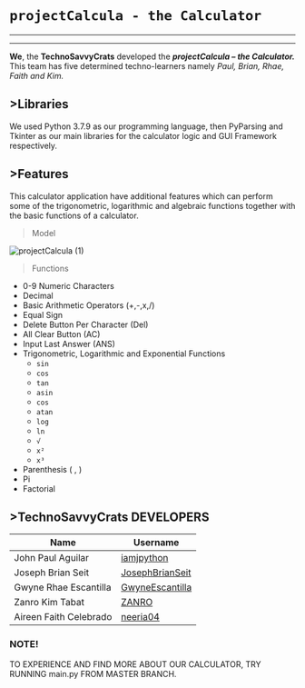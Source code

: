 # `projectCalcula - the Calculator` #

---
---
   **We**, the **TechnoSavvyCrats** developed the ***projectCalcula – the Calculator.*** 
   This team has five determined techno-learners namely *Paul, Brian, Rhae, Faith and Kim.*



## >Libraries ##

We used Python 3.7.9 as our programming language, then PyParsing and Tkinter as our main libraries for the calculator logic and GUI Framework respectively.

 ## >Features ##

This calculator application have additional features which can perform some of the trigonometric, logarithmic and algebraic functions together with the basic functions of a calculator.

 > Model
  
 ![projectCalcula (1)](https://user-images.githubusercontent.com/85820110/124936282-fb124100-e038-11eb-9122-4aa77791747c.PNG)   
    
 > Functions
* 0-9 Numeric Characters
* Decimal
* Basic Arithmetic Operators (+,-,x,/)
* Equal Sign
* Delete Button Per Character (Del)
* All Clear Button (AC)
* Input Last Answer (ANS)
* Trigonometric, Logarithmic and Exponential Functions
    * `sin`
    * `cos`
    * `tan`
    * `asin`
    * `cos`
    * `atan`
    * `log`
    * `ln`
    * `√`
    * `x²`
    * `x³`
 * Parenthesis ( , )
 * Pi
 * Factorial


## >TechnoSavvyCrats DEVELOPERS ##

| Name                      | Username                                              |
| ------------------------- | ----------------------------------------------------- |
| John Paul Aguilar         | [iamjpython](https://github.com/iamjpython)           |
| Joseph Brian Seit         | [JosephBrianSeit](https://github.com/JosephBrianSeit) |
| Gwyne Rhae Escantilla     | [GwyneEscantilla](https://github.com/GwyneEscantilla) |
| Zanro Kim Tabat           | [ZANRO](https://github.com/ZANRO)                     |
| Aireen Faith Celebrado    | [neeria04](https://github.com/neeria04)               |

### NOTE! ###
TO EXPERIENCE AND FIND MORE ABOUT OUR CALCULATOR, TRY RUNNING main.py FROM MASTER BRANCH.
